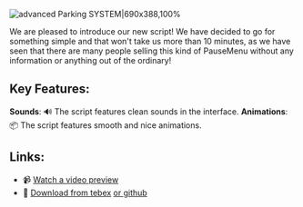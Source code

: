 ![advanced Parking SYSTEM|690x388,100%](upload://twSpRk5K9Gq1wv8tRZrsosc4Odk.jpeg)

We are pleased to introduce our new script! We have decided to go for something simple and that won't take us more than 10 minutes, as we have seen that there are many people selling this kind of PauseMenu without any information or anything out of the ordinary! 

## Key Features:
**Sounds**: 🔊 The script features clean sounds in the interface.
**Animations**: 📦 The script features smooth and nice animations.

## Links:
- 📹 [Watch a video preview](https://streamable.com/8qrisy)
- 🫳 [Download from tebex](https://store.creativeteam.store/package/6391054) [or github](https://github.com/Juliroo/cT-SimplePauseMenu)
